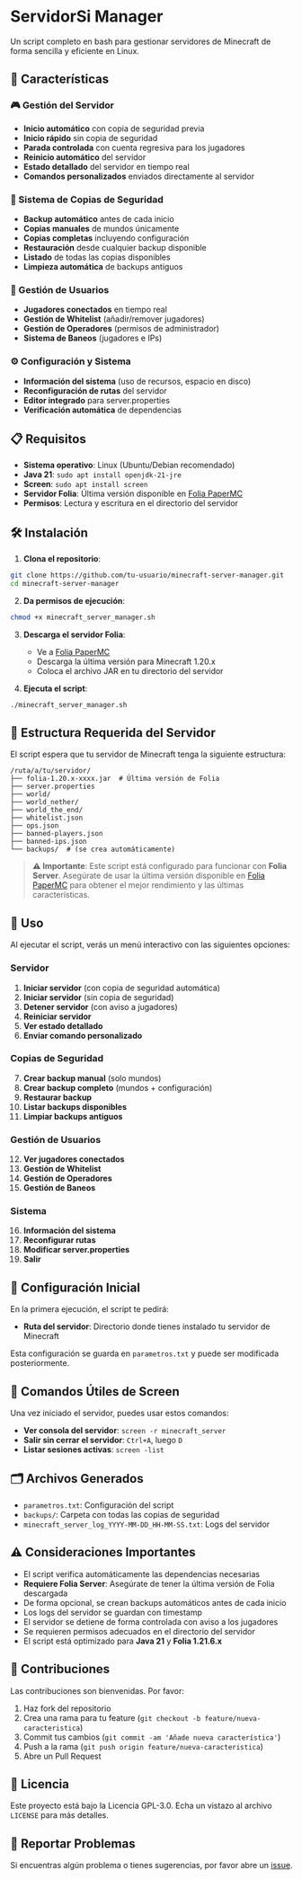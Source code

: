 # ServidorSi Manager

Un script completo en bash para gestionar servidores de Minecraft de forma sencilla y eficiente en Linux.

## 🚀 Características

### 🎮 Gestión del Servidor
- **Inicio automático** con copia de seguridad previa
- **Inicio rápido** sin copia de seguridad
- **Parada controlada** con cuenta regresiva para los jugadores
- **Reinicio automático** del servidor
- **Estado detallado** del servidor en tiempo real
- **Comandos personalizados** enviados directamente al servidor

### 💾 Sistema de Copias de Seguridad
- **Backup automático** antes de cada inicio
- **Copias manuales** de mundos únicamente
- **Copias completas** incluyendo configuración
- **Restauración** desde cualquier backup disponible
- **Listado** de todas las copias disponibles
- **Limpieza automática** de backups antiguos

### 👥 Gestión de Usuarios
- **Jugadores conectados** en tiempo real
- **Gestión de Whitelist** (añadir/remover jugadores)
- **Gestión de Operadores** (permisos de administrador)
- **Sistema de Baneos** (jugadores e IPs)

### ⚙️ Configuración y Sistema
- **Información del sistema** (uso de recursos, espacio en disco)
- **Reconfiguración de rutas** del servidor
- **Editor integrado** para server.properties
- **Verificación automática** de dependencias

## 📋 Requisitos

- **Sistema operativo**: Linux (Ubuntu/Debian recomendado)
- **Java 21**: `sudo apt install openjdk-21-jre`
- **Screen**: `sudo apt install screen`
- **Servidor Folia**: Última versión disponible en [Folia PaperMC](https://papermc.io/downloads#Folia)
- **Permisos**: Lectura y escritura en el directorio del servidor

## 🛠️ Instalación

1. **Clona el repositorio**:
```bash
git clone https://github.com/tu-usuario/minecraft-server-manager.git
cd minecraft-server-manager
```

2. **Da permisos de ejecución**:
```bash
chmod +x minecraft_server_manager.sh
```

3. **Descarga el servidor Folia**:
   - Ve a [Folia PaperMC](https://papermc.io/downloads/folia)
   - Descarga la última versión para Minecraft 1.20.x
   - Coloca el archivo JAR en tu directorio del servidor

4. **Ejecuta el script**:
```bash
./minecraft_server_manager.sh
```

## 📁 Estructura Requerida del Servidor

El script espera que tu servidor de Minecraft tenga la siguiente estructura:
```
/ruta/a/tu/servidor/
├── folia-1.20.x-xxxx.jar  # Última versión de Folia
├── server.properties
├── world/
├── world_nether/
├── world_the_end/
├── whitelist.json
├── ops.json
├── banned-players.json
├── banned-ips.json
└── backups/  # (se crea automáticamente)
```

> **⚠️ Importante**: Este script está configurado para funcionar con **Folia Server**. Asegúrate de usar la última versión disponible en [Folia PaperMC](https://papermc.io/downloads/folia) para obtener el mejor rendimiento y las últimas características.

## 🎯 Uso

Al ejecutar el script, verás un menú interactivo con las siguientes opciones:

### Servidor
1. **Iniciar servidor** (con copia de seguridad automática)
2. **Iniciar servidor** (sin copia de seguridad)
3. **Detener servidor** (con aviso a jugadores)
4. **Reiniciar servidor**
5. **Ver estado detallado**
6. **Enviar comando personalizado**

### Copias de Seguridad
7. **Crear backup manual** (solo mundos)
8. **Crear backup completo** (mundos + configuración)
9. **Restaurar backup**
10. **Listar backups disponibles**
11. **Limpiar backups antiguos**

### Gestión de Usuarios
12. **Ver jugadores conectados**
13. **Gestión de Whitelist**
14. **Gestión de Operadores**
15. **Gestión de Baneos**

### Sistema
16. **Información del sistema**
17. **Reconfigurar rutas**
18. **Modificar server.properties**
19. **Salir**

## 🔧 Configuración Inicial

En la primera ejecución, el script te pedirá:
- **Ruta del servidor**: Directorio donde tienes instalado tu servidor de Minecraft

Esta configuración se guarda en `parametros.txt` y puede ser modificada posteriormente.

## 📝 Comandos Útiles de Screen

Una vez iniciado el servidor, puedes usar estos comandos:
- **Ver consola del servidor**: `screen -r minecraft_server`
- **Salir sin cerrar el servidor**: `Ctrl+A`, luego `D`
- **Listar sesiones activas**: `screen -list`

## 🗂️ Archivos Generados

- `parametros.txt`: Configuración del script
- `backups/`: Carpeta con todas las copias de seguridad
- `minecraft_server_log_YYYY-MM-DD_HH-MM-SS.txt`: Logs del servidor

## ⚠️ Consideraciones Importantes

- El script verifica automáticamente las dependencias necesarias
- **Requiere Folia Server**: Asegúrate de tener la última versión de Folia descargada
- De forma opcional, se crean backups automáticos antes de cada inicio
- Los logs del servidor se guardan con timestamp
- El servidor se detiene de forma controlada con aviso a los jugadores
- Se requieren permisos adecuados en el directorio del servidor
- El script está optimizado para **Java 21** y **Folia 1.21.6.x**

## 🤝 Contribuciones

Las contribuciones son bienvenidas. Por favor:
1. Haz fork del repositorio
2. Crea una rama para tu feature (`git checkout -b feature/nueva-caracteristica`)
3. Commit tus cambios (`git commit -am 'Añade nueva característica'`)
4. Push a la rama (`git push origin feature/nueva-caracteristica`)
5. Abre un Pull Request

## 📄 Licencia

Este proyecto está bajo la Licencia GPL-3.0. Echa un vistazo al archivo `LICENSE` para más detalles.

## 🐛 Reportar Problemas

Si encuentras algún problema o tienes sugerencias, por favor abre un [issue](https://github.com/tu-usuario/minecraft-server-manager/issues).
